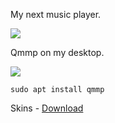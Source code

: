 My next music player.

<img src="https://skandyns.github.io/img/qmmp.png"/>

Qmmp on my desktop.

<img src="https://skandyns.github.io/img/qmmp2.png"/>

```
sudo apt install qmmp
```
Skins - <a href="http://qmmp.ylsoftware.com/files/skins/qmmp-skins/" target="_blank">Download</a>
